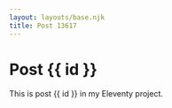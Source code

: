 ```yaml
---
layout: layouts/base.njk
title: Post 13617
---
```


# Post {{ id }}

This is post {{ id }} in my Eleventy project.
